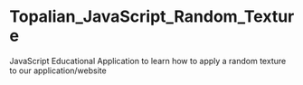 # Topalian_JavaScript_Random_Texture
JavaScript Educational Application to learn how to apply a random texture to our application/website

